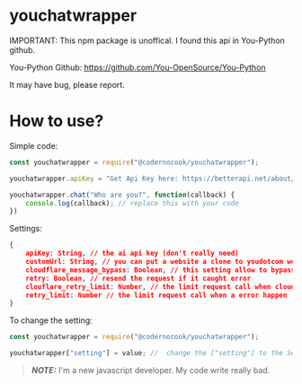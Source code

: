 # youchatwrapper
IMPORTANT: This npm package is unoffical.
I found this api in You-Python github.

You-Python Github: https://github.com/You-OpenSource/You-Python

It may have bug, please report.

# How to use?

Simple code:

```Javascript
const youchatwrapper = require("@codernocook/youchatwrapper");

youchatwrapper.apiKey = "Get Api Key here: https://betterapi.net/about/" // You don't really need it, you can get it if you like

youchatwrapper.chat("Who are you?", function(callback) {
    console.log(callback); // replace this with your code
})
```

Settings:

```Json
{
    apiKey: String, // the ai api key (don't really need)
    customUrl: String, // you can put a website a clone to youdotcom web api
    cloudflare_message_bypass: Boolean, // this setting allow to bypass the message (not 100% working, it's just resend the request)
    retry: Boolean, // resend the request if it caught error
    clouflare_retry_limit: Number, // the limit request call when cloudflare message appear
    retry_limit: Number // the limit request call when a error happen
}
```

To change the setting:

```Javascript
const youchatwrapper = require("@codernocook/youchatwrapper");

youchatwrapper["setting"] = value; //  change the ["setting"] to the Setting you want
```

> **_NOTE:_**  I'm a new javascript developer. My code write really bad.